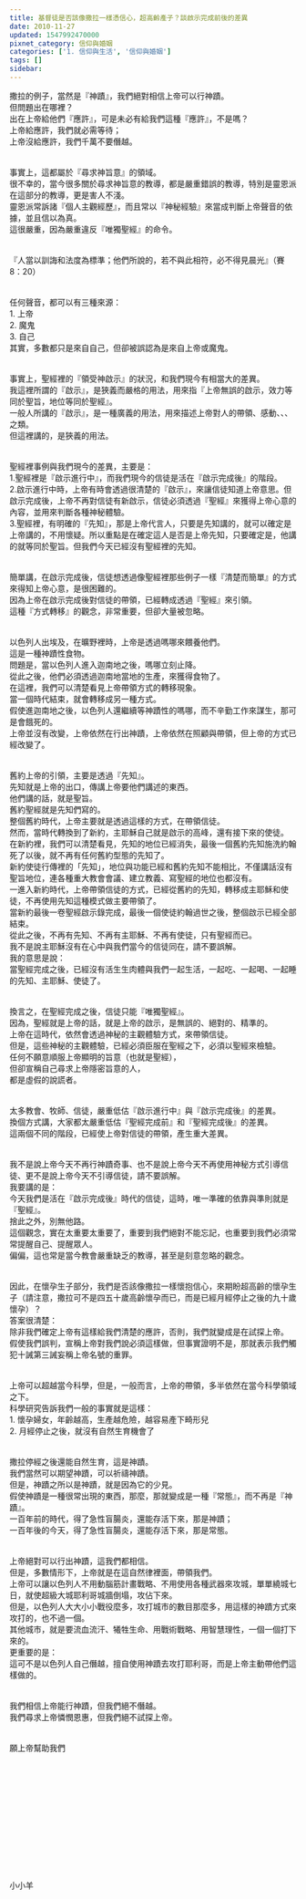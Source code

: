 ```yaml
---
title: 基督徒是否該像撒拉一樣憑信心，超高齡產子？談啟示完成前後的差異
date: 2010-11-27
updated: 1547992470000
pixnet_category: 信仰與婚姻
categories: ['1. 信仰與生活', '信仰與婚姻']
tags: []
sidebar: 
---
```


<p>撒拉的例子，當然是『神蹟』，我們絕對相信上帝可以行神蹟。<br/>但問題出在哪裡？<br/>出在上帝給他們『應許』，可是未必有給我們這種『應許』，不是嗎？<br/><!--more-->上帝給應許，我們就必需等待；<br/>上帝沒給應許，我們千萬不要僭越。<br/><br/><br/>事實上，這都屬於『尋求神旨意』的領域。<br/>很不幸的，當今很多關於尋求神旨意的教導，都是嚴重錯誤的教導，特別是靈恩派在這部分的教導，更是害人不淺。<br/>靈恩派常訴諸『個人主觀經歷』，而且常以『神秘經驗』來當成判斷上帝聲音的依據，並且信以為真。<br/>這很嚴重，因為嚴重違反『唯獨聖經』的命令。<br/><br/><br/>『人當以訓誨和法度為標準；他們所說的，若不與此相符，必不得見晨光』（賽8：20）<br/><br/><br/>任何聲音，都可以有三種來源：<br/>1.	上帝<br/>2.	魔鬼<br/>3.	自己<br/>其實，多數都只是來自自己，但卻被誤認為是來自上帝或魔鬼。<br/><br/><br/>事實上，聖經裡的『領受神啟示』的狀況，和我們現今有相當大的差異。<br/>我這裡所謂的『啟示』，是狹義而嚴格的用法，用來指『上帝無誤的啟示，效力等同於聖旨，地位等同於聖經』。<br/>一般人所講的『啟示』，是一種廣義的用法，用來描述上帝對人的帶領、感動、、、之類。<br/>但這裡講的，是狹義的用法。<br/><br/><br/>聖經裡事例與我們現今的差異，主要是：<br/>1.聖經裡是『啟示進行中』，而我們現今的信徒是活在『啟示完成後』的階段。<br/>2.啟示進行中時，上帝有時會透過很清楚的『啟示』，來讓信徒知道上帝意思。但啟示完成後，上帝不再對信徒有新啟示，信徒必須透過『聖經』來獲得上帝心意的內容，並用來判斷各種神秘體驗。<br/>3.聖經裡，有明確的『先知』，那是上帝代言人，只要是先知講的，就可以確定是上帝講的，不用懷疑。所以重點是在確定這人是否是上帝先知，只要確定是，他講的就等同於聖旨。但我們今天已經沒有聖經裡的先知。<br/><br/><br/>簡單講，在啟示完成後，信徒想透過像聖經裡那些例子一樣『清楚而簡單』的方式來得知上帝心意，是很困難的。<br/>因為上帝在啟示完成後對信徒的帶領，已經轉成透過『聖經』來引領。<br/>這種『方式轉移』的觀念，非常重要，但卻大量被忽略。<br/><br/><br/>以色列人出埃及，在曠野裡時，上帝是透過嗎哪來餵養他們。<br/>這是一種神蹟性食物。<br/>問題是，當以色列人進入迦南地之後，嗎哪立刻止降。<br/>從此之後，他們必須透過迦南地當地的生產，來獲得食物了。<br/>在這裡，我們可以清楚看見上帝帶領方式的轉移現象。<br/>當一個時代結束，就會轉移成另一種方式。<br/>假使進迦南地之後，以色列人還繼續等神蹟性的嗎哪，而不辛勤工作來謀生，那可是會餓死的。<br/>上帝並沒有改變，上帝依然在行出神蹟，上帝依然在照顧與帶領，但上帝的方式已經改變了。<br/><br/><br/>舊約上帝的引領，主要是透過『先知』。<br/>先知就是上帝的出口，傳講上帝要他們講述的東西。<br/>他們講的話，就是聖旨。<br/>舊約聖經就是先知們寫的。<br/>整個舊約時代，上帝主要就是透過這樣的方式，在帶領信徒。<br/>然而，當時代轉換到了新約，主耶穌自己就是啟示的高峰，還有接下來的使徒。<br/>在新約裡，我們可以清楚看見，先知的地位已經消失，最後一個舊約先知施洗約翰死了以後，就不再有任何舊約型態的先知了。<br/>新約使徒行傳裡的「先知」，地位與功能已經和舊約先知不能相比，不僅講話沒有聖旨地位，連各種重大教會會議、建立教義、寫聖經的地位也都沒有。<br/>一進入新約時代，上帝帶領信徒的方式，已經從舊約的先知，轉移成主耶穌和使徒，不再使用先知這種模式做主要帶領了。<br/>當新約最後一卷聖經啟示錄完成，最後一個使徒約翰過世之後，整個啟示已經全部結束。<br/>從此之後，不再有先知、不再有主耶穌、不再有使徒，只有聖經而已。<br/>我不是說主耶穌沒有在心中與我們當今的信徒同在，請不要誤解。<br/>我的意思是說：<br/>當聖經完成之後，已經沒有活生生肉體與我們一起生活，一起吃、一起喝、一起睡的先知、主耶穌、使徒了。<br/><br/><br/>換言之，在聖經完成之後，信徒只能『唯獨聖經』。<br/>因為，聖經就是上帝的話，就是上帝的啟示，是無誤的、絕對的、精準的。<br/>上帝在這時代，依然會透過神秘的主觀體驗方式，來帶領信徒。<br/>但是，這些神秘的主觀體驗，已經必須臣服在聖經之下，必須以聖經來檢驗。<br/>任何不願意順服上帝顯明的旨意（也就是聖經），<br/>但卻宣稱自己尋求上帝隱密旨意的人，<br/>都是虛假的說謊者。<br/><br/><br/>太多教會、牧師、信徒，嚴重低估『啟示進行中』與『啟示完成後』的差異。<br/>換個方式講，大家都太嚴重低估『聖經完成前』和『聖經完成後』的差異。<br/>這兩個不同的階段，已經使上帝對信徒的帶領，產生重大差異。<br/><br/><br/>我不是說上帝今天不再行神蹟奇事、也不是說上帝今天不再使用神秘方式引導信徒、更不是說上帝今天不引導信徒，請不要誤解。<br/>我要講的是：<br/>今天我們是活在『啟示完成後』時代的信徒，這時，唯一準確的依靠與準則就是『聖經』。<br/>捨此之外，別無他路。<br/>這個觀念，實在太重要太重要了，重要到我們絕對不能忘記，也重要到我們必須常常提醒自己、提醒眾人。<br/>偏偏，這也常是當今教會嚴重缺乏的教導，甚至是刻意忽略的觀念。<br/><br/><br/>因此，在懷孕生子部分，我們是否該像撒拉一樣懷抱信心，來期盼超高齡的懷孕生子（請注意，撒拉可不是四五十歲高齡懷孕而已，而是已經月經停止之後的九十歲懷孕）？<br/>答案很清楚：<br/>除非我們確定上帝有這樣給我們清楚的應許，否則，我們就變成是在試探上帝。<br/>假使我們誤判，宣稱上帝對我們說必須這樣做，但事實證明不是，那就表示我們觸犯十誡第三誡妄稱上帝名號的重罪。<br/><br/><br/>上帝可以超越當今科學，但是，一般而言，上帝的帶領，多半依然在當今科學領域之下。<br/>科學研究告訴我們一般的事實就是這樣：<br/>1.	懷孕婦女，年齡越高，生產越危險，越容易產下畸形兒<br/>2.	月經停止之後，就沒有自然生育機會了<br/><br/><br/>撒拉停經之後還能自然生育，這是神蹟。<br/>我們當然可以期望神蹟，可以祈禱神蹟。<br/>但是，神蹟之所以是神蹟，就是因為它的少見。<br/>假使神蹟是一種很常出現的東西，那麼，那就變成是一種『常態』，而不再是『神蹟』。<br/>一百年前的時代，得了急性盲腸炎，還能存活下來，那是神蹟；<br/>一百年後的今天，得了急性盲腸炎，還能存活下來，那是常態。<br/><br/><br/>上帝絕對可以行出神蹟，這我們都相信。<br/>但是，多數情形下，上帝就是在這自然律裡面，帶領我們。<br/>上帝可以讓以色列人不用動腦筋計畫戰略、不用使用各種武器來攻城，單單繞城七日，就使超級大城耶利哥城牆倒塌，攻佔下來。<br/>但是，以色列人大大小小戰役麼多，攻打城市的數目那麼多，用這樣的神蹟方式來攻打的，也不過一個。<br/>其他城市，就是要流血流汗、犧牲生命、用戰術戰略、用智慧理性，一個一個打下來的。<br/>更重要的是：<br/>這可不是以色列人自己僭越，擅自使用神蹟去攻打耶利哥，而是上帝主動帶他們這樣做的。<br/><br/><br/>我們相信上帝能行神蹟，但我們絕不僭越。<br/>我們尋求上帝憐憫恩惠，但我們絕不試探上帝。<br/><br/><br/>願上帝幫助我們<br/><br/><br/><br/><br/><br/><br/><br/><br/><br/><br/><br/><br/><br/>小小羊</p>